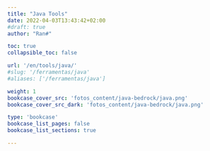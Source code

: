 ```yaml
---
title: "Java Tools"
date: 2022-04-03T13:43:42+02:00
#draft: true
author: "Ran#"

toc: true
collapsible_toc: false

url: '/en/tools/java/'
#slug: '/ferramentas/java'
#aliases: ['/ferramentas/java']

weight: 1
bookcase_cover_src: 'fotos_content/java-bedrock/java.png'
bookcase_cover_src_dark: 'fotos_content/java-bedrock/java.png'

type: 'bookcase'
bookcase_list_pages: false
bookcase_list_sections: true

---
```

